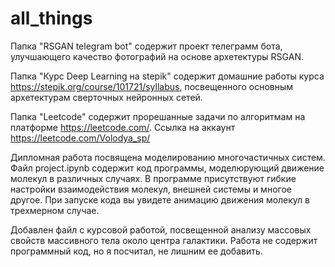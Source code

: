 # all_things


Папка "RSGAN telegram bot" содержит проект телеграмм бота, улучшающего качество фотографий на основе архетектуры RSGAN.


Папка "Курс Deep Learning на stepik" содержит домашние работы курса https://stepik.org/course/101721/syllabus, посвещенного основным архетектурам сверточных нейронных сетей.


Папка "Leetcode" содержит прорешанные задачи по алгоритмам на платформе https://leetcode.com/. 
Ссылка на аккаунт https://leetcode.com/Volodya_sp/





Дипломная работа посвящена моделированию многочастичных систем. Файл project.ipynb содержит код программы, моделюрующий движение молекул в различных случаях. В программе присутствуют гибкие настройки взаимодействия молекул, внешней системы и многое другое.  При запуске кода вы увидете анимацию движения молекул в трехмерном случае. 



Добавлен файл с курсовой работой, посвещенной анализу массовых свойств массивного тела около центра галактики. Работа не содержит программный код, но я посчитал, не лишним ее добавить.




